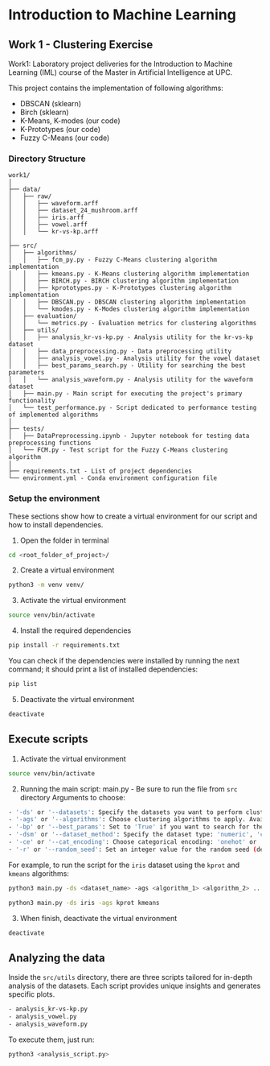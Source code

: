 # Introduction to Machine Learning
## Work 1 - Clustering Exercise

Work1: Laboratory project deliveries for the Introduction to Machine Learning (IML) course of the Master in Artificial Intelligence at UPC.

This project contains the implementation of following algorithms:

 - DBSCAN (sklearn)
 - Birch (sklearn)
 - K-Means, K-modes (our code)
 - K-Prototypes (our code)
 - Fuzzy C-Means (our code)



### Directory Structure

```
work1/
│
├── data/
│   ├── raw/
│   │   ├── waveform.arff
│   │   ├── dataset_24_mushroom.arff
│   │   ├── iris.arff
│   │   ├── vowel.arff
│   │   └── kr-vs-kp.arff
│
├── src/
│   ├── algorithms/
│   │   ├── fcm_py.py - Fuzzy C-Means clustering algorithm implementation
│   │   ├── kmeans.py - K-Means clustering algorithm implementation
│   │   ├── BIRCH.py - BIRCH clustering algorithm implementation
│   │   ├── kprototypes.py - K-Prototypes clustering algorithm implementation
│   │   ├── DBSCAN.py - DBSCAN clustering algorithm implementation
│   │   └── kmodes.py - K-Modes clustering algorithm implementation
│   ├── evaluation/
│   │   └── metrics.py - Evaluation metrics for clustering algorithms
│   ├── utils/
│   │   ├── analysis_kr-vs-kp.py - Analysis utility for the kr-vs-kp dataset
│   │   ├── data_preprocessing.py - Data preprocessing utility
│   │   ├── analysis_vowel.py - Analysis utility for the vowel dataset
│   │   ├── best_params_search.py - Utility for searching the best parameters
│   │   └── analysis_waveform.py - Analysis utility for the waveform dataset
│   ├── main.py - Main script for executing the project's primary functionality
│   └── test_performance.py - Script dedicated to performance testing of implemented algorithms
│
├── tests/
│   ├── DataPreprocessing.ipynb - Jupyter notebook for testing data preprocessing functions
│   └── FCM.py - Test script for the Fuzzy C-Means clustering algorithm
│
├── requirements.txt - List of project dependencies
└── environment.yml - Conda environment configuration file

```

### Setup the environment

These sections show how to create a virtual environment for our script and how to install dependencies.

1. Open the folder in terminal
```bash
cd <root_folder_of_project>/
```

2. Create a virtual environment
```bash
python3 -m venv venv/
```

3. Activate the virtual environment
```bash
source venv/bin/activate
```

4. Install the required dependencies
```bash
pip install -r requirements.txt
```
You can check if the dependencies were installed by running the next command; it should print a list of installed dependencies:
```bash
pip list
```

5. Deactivate the virtual environment
```bash
deactivate
```

## Execute scripts

1. Activate the virtual environment
```bash
source venv/bin/activate
```

2. Running the main script: main.py - Be sure to run the file from `src` directory
Arguments to choose:
```bash
- '-ds' or '--datasets': Specify the datasets you want to perform clustering on. Available options: 'iris', 'vowel', 'waveform', 'kr-vs-kp'.
- '-ags' or '--algorithms': Choose clustering algorithms to apply. Available options: 'kmeans', 'kmodes', 'kprot', 'fcm', 'dbscan', 'birch'.
- '-bp' or '--best_params': Set to 'True' if you want to search for the best algorithm parameters (default is 'True').
- '-dsm' or '--dataset_method': Specify the dataset type: 'numeric', 'categorical', or 'mixed' (default is 'numeric').
- '-ce' or '--cat_encoding': Choose categorical encoding: 'onehot' or 'ordinal' (default is 'onehot').
- '-r' or '--random_seed': Set an integer value for the random seed (default is '55').
```

For example, to run the script for the `iris` dataset using the `kprot` and `kmeans` algorithms:
```bash
python3 main.py -ds <dataset_name> -ags <algorithm_1> <algorithm_2> ...
```
```bash
python3 main.py -ds iris -ags kprot kmeans
```

3. When finish, deactivate the virtual environment
```bash
deactivate
```

## Analyzing the data
Inside the `src/utils` directory, there are three scripts tailored for in-depth analysis of the datasets. Each script provides unique insights and generates specific plots.
```bash
- analysis_kr-vs-kp.py
- analysis_vowel.py
- analysis_waveform.py
```
To execute them, just run:
```bash
python3 <analysis_script.py>
```

